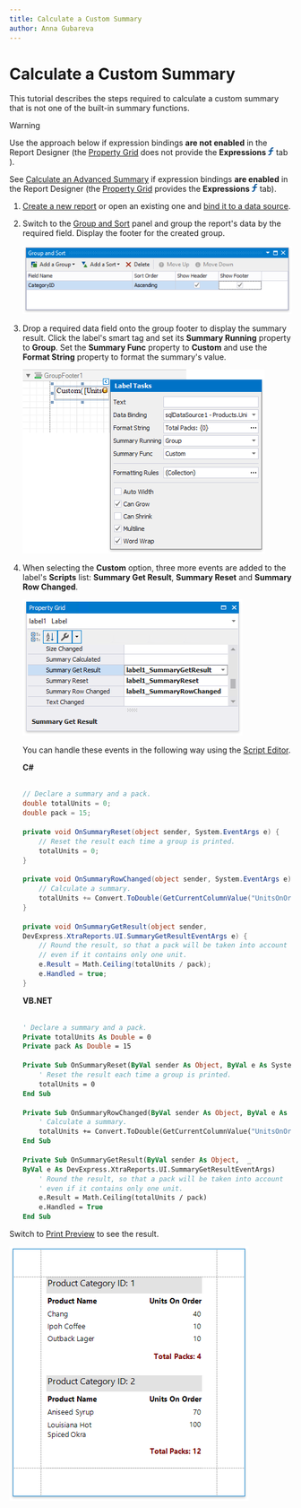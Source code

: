 ```yaml
---
title: Calculate a Custom Summary
author: Anna Gubareva
---
```

# Calculate a Custom Summary

This tutorial describes the steps required to calculate a custom summary that is not one of the built-in summary functions.

> [!Warning]
> Use the approach below if expression bindings **are not enabled** in the Report Designer (the [Property Grid](../../report-designer-tools/ui-panels/property-grid.md) does not provide the **Expressions** ![](../../../../../images/eurd-win-property-grid-expressions-icon.png) tab ).
>
> See [Calculate an Advanced Summary](../shape-data-expression-bindings/calculate-an-advanced-summary.md) if expression bindings **are enabled** in the Report Designer (the [Property Grid](../../report-designer-tools/ui-panels/property-grid.md) provides the **Expressions** ![](../../../../../images/eurd-win-property-grid-expressions-icon.png) tab).

1. [Create a new report](../../add-new-reports.md) or open an existing one and [bind it to a data source](../../bind-to-data.md).

2. Switch to the [Group and Sort](../../report-designer-tools/ui-panels/group-and-sort-panel.md) panel and group the report's data by the required field. Display the footer for the created group.

    ![](../../../../../images/eurd-win-label-summary-group-data.png)

3. Drop a required data field onto the group footer to display the summary result. Click the label's smart tag and set its **Summary Running** property to **Group**. Set the **Summary Func** property to **Custom** and use the **Format String** property to format the summary's value.

    ![](../../../../../images/eurd-win-label-legacy-custom-summary-settings.png)

4. When selecting the **Custom** option, three more events are added to the label's **Scripts** list: **Summary Get Result**, **Summary Reset** and **Summary Row Changed**.

    ![](../../../../../images/eurd-win-label-legacy-custom-summary-events.png)

    You can handle these events in the following way using the [Script Editor](../../use-report-scripts.md).

    **C#**

    ```csharp

    // Declare a summary and a pack.
    double totalUnits = 0;
    double pack = 15;

    private void OnSummaryReset(object sender, System.EventArgs e) {
        // Reset the result each time a group is printed.
        totalUnits = 0;
    }

    private void OnSummaryRowChanged(object sender, System.EventArgs e) {
        // Calculate a summary.
        totalUnits += Convert.ToDouble(GetCurrentColumnValue("UnitsOnOrder"));
    }

    private void OnSummaryGetResult(object sender, 
    DevExpress.XtraReports.UI.SummaryGetResultEventArgs e) {
        // Round the result, so that a pack will be taken into account 
        // even if it contains only one unit.
        e.Result = Math.Ceiling(totalUnits / pack);
        e.Handled = true;
    }

    ```
    **VB.NET**

    ```vb

    ' Declare a summary and a pack.
    Private totalUnits As Double = 0
    Private pack As Double = 15

    Private Sub OnSummaryReset(ByVal sender As Object, ByVal e As System.EventArgs)
        ' Reset the result each time a group is printed.
        totalUnits = 0
    End Sub

    Private Sub OnSummaryRowChanged(ByVal sender As Object, ByVal e As System.EventArgs)
        ' Calculate a summary.
        totalUnits += Convert.ToDouble(GetCurrentColumnValue("UnitsOnOrder"))
    End Sub

    Private Sub OnSummaryGetResult(ByVal sender As Object,  _ 
    ByVal e As DevExpress.XtraReports.UI.SummaryGetResultEventArgs)
        ' Round the result, so that a pack will be taken into account 
        ' even if it contains only one unit.
        e.Result = Math.Ceiling(totalUnits / pack)
        e.Handled = True
    End Sub

    ```

Switch to [Print Preview](../../preview-print-and-export-reports.md) to see the result.

![](../../../../../images/eurd-win-label-advanced-summary-result.png)
